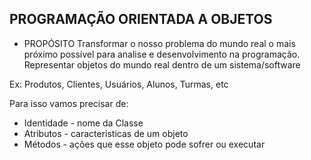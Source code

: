 ## PROGRAMAÇÃO ORIENTADA A OBJETOS

- PROPÓSITO
Transformar o nosso problema do mundo real o mais próximo possível para analise e desenvolvimento na programação.
Representar objetos do mundo real dentro de um sistema/software

Ex: Produtos, Clientes, Usuários, Alunos, Turmas, etc

Para isso vamos precisar de:
- Identidade    - nome da Classe
- Atributos     - caracteristicas de um objeto
- Métodos       - ações que esse objeto pode sofrer ou executar